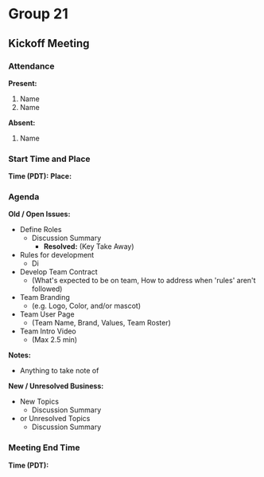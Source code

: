 # Group 21

## Kickoff Meeting

### Attendance
**Present:** 
1. Name
2. Name
   
**Absent:** 
1. Name 

### Start Time and Place
**Time (PDT):** 
**Place:** 

### Agenda
**Old / Open Issues:**  <!-- Any old/Open business from the previous meeting -->
- Define Roles 
  - Discussion Summary
    - **Resolved:** (Key Take Away) <!-- Only add when issue was resolved -->
- Rules for development
  - Di
- Develop Team Contract 
  - (What's expected to be on team, How to address when 'rules' aren't followed)
- Team Branding
  - (e.g. Logo, Color, and/or mascot)
- Team User Page
  - (Team Name, Brand, Values, Team Roster)
- Team Intro Video
  - (Max 2.5 min)
  
**Notes:**
- Anything to take note of
  

**New / Unresolved Business:** <!-- New or still unresolved business to be discussed next Meeting (Even Open Issues that weren't resolved) -->
- New Topics 
  - Discussion Summary
- or Unresolved Topics
  - Discussion Summary

### Meeting End Time
**Time (PDT):** 